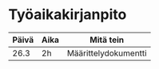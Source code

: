 # Työaikakirjanpito
| Päivä | Aika | Mitä tein |
|---|---|---|
| 26.3 | 2h | Määrittelydokumentti |
